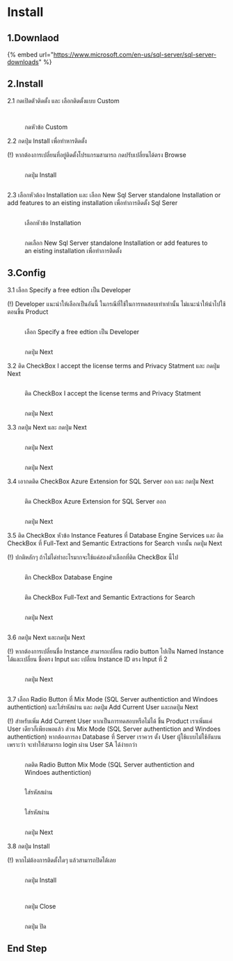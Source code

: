 # Install

## 1.Downlaod

{% embed url="https://www.microsoft.com/en-us/sql-server/sql-server-downloads" %}

## 2.Install

2.1 กดเปิดตัวติดตั้ง และ เลือกติดตั้งแบบ Custom

<div>

<figure><img src="../../../../.gitbook/assets/Screenshot (6).png" alt=""><figcaption></figcaption></figure>

 

<figure><img src="../../../../.gitbook/assets/Screenshot (8).png" alt=""><figcaption><p>กดหัวข้อ Custom</p></figcaption></figure>

</div>

2.2 กดปุ่ม Install เพื่อทำหารติดตั้ง

(!) หากต้องการเปลี่ยนที่อยู่ติดตั้งโปรแกรมสามารถ กดปรับเปลี่ยนได้ตรง Browse

<div>

<figure><img src="../../../../.gitbook/assets/Screenshot (10).png" alt=""><figcaption><p>กดปุ่ม Install</p></figcaption></figure>

 

<figure><img src="../../../../.gitbook/assets/Screenshot (14).png" alt=""><figcaption></figcaption></figure>

</div>

2.3 เลือกหัวต้อง Installation และ เลือก New Sql Server standalone Installation or add features to an eisting installation เพื่อทำการติดตั้ง Sql Serer

<div>

<figure><img src="../../../../.gitbook/assets/Screenshot (20).png" alt=""><figcaption><p>เลือกหัวข้อ Installation</p></figcaption></figure>

 

<figure><img src="../../../../.gitbook/assets/Screenshot (21).png" alt=""><figcaption><p> กดเลือก New Sql Server standalone Installation or add features to an eisting installation เพื่อทำการติดตั้ง</p></figcaption></figure>

</div>

## 3.Config

3.1 เลือก Specify a free edtion เป็น Developer

(!) Developer แนะนำให้เลือกเป็นอันนี้ ในกรณีที่ใช้ในการทดสอบเท่าเท่านั้น ไม่แนะนำให้นำไปใช้ตอนขึ้น Product

<div>

<figure><img src="../../../../.gitbook/assets/Screenshot (23).png" alt=""><figcaption><p>เลือก Specify a free edtion เป็น Developer</p></figcaption></figure>

 

<figure><img src="../../../../.gitbook/assets/Screenshot (24).png" alt=""><figcaption><p>กดปุ่ม Next</p></figcaption></figure>

</div>

3.2 ติด CheckBox I accept the license terms and Privacy Statment และ กดปุ่ม Next

<div>

<figure><img src="../../../../.gitbook/assets/Screenshot (25).png" alt=""><figcaption><p>ติด CheckBox I accept the license terms and Privacy Statment</p></figcaption></figure>

 

<figure><img src="../../../../.gitbook/assets/Screenshot (26).png" alt=""><figcaption><p>กดปุ่ม Next</p></figcaption></figure>

</div>

3.3 กดปุ่ม Next และ กดปุ่ม Next

<div>

<figure><img src="../../../../.gitbook/assets/Screenshot (28).png" alt=""><figcaption><p>กดปุ่ม Next</p></figcaption></figure>

 

<figure><img src="../../../../.gitbook/assets/Screenshot (30).png" alt=""><figcaption><p>กดปุ่ม Next</p></figcaption></figure>

</div>

3.4 เอากดติด CheckBox Azure Extension for SQL Server ออก และ กดปุ่ม Next

<div>

<figure><img src="../../../../.gitbook/assets/Screenshot (31).png" alt=""><figcaption><p>ติด CheckBox Azure Extension for SQL Server ออก</p></figcaption></figure>

 

<figure><img src="../../../../.gitbook/assets/Screenshot (32).png" alt=""><figcaption><p>กดปุ่ม Next</p></figcaption></figure>

</div>

3.5 ติด CheckBox หัวข้อ Instance Features ที่ Database Engine Services และ ติด CheckBox ที่ Full-Text and Semantic Extractions for Search จากนั้น กดปุ่ม Next

(!) ปกติหลักๆ ถ้าไม่ได่ทำอะไรมากจะใช้แค่สองตัวเลือกที่ติด CheckBox นี้ไป

<div>

<figure><img src="../../../../.gitbook/assets/Screenshot (37).png" alt=""><figcaption><p>ติก CheckBox Database Engine</p></figcaption></figure>

 

<figure><img src="../../../../.gitbook/assets/Screenshot (38).png" alt=""><figcaption><p>ติด CheckBox Full-Text and Semantic Extractions for Search</p></figcaption></figure>

 

<figure><img src="../../../../.gitbook/assets/Screenshot (39).png" alt=""><figcaption><p>กดปุ่ม Next</p></figcaption></figure>

 

<figure><img src="../../../../.gitbook/assets/Screenshot (40).png" alt=""><figcaption></figcaption></figure>

</div>

3.6 กดปุ่ม Next และกดปุ่ม Next

(!) หากต้องการเปลี่ยนชื่อ Instance สามารถเปลี่ยน radio button ไปเป็น  Named Instance ได้และเปลี่ยน ชื่อตรง Input และ เปลี่ยน Instance ID ตรง Input ที่ 2&#x20;

<div>

<figure><img src="../../../../.gitbook/assets/Screenshot (44).png" alt=""><figcaption><p>กดปุ่ม Next</p></figcaption></figure>

 

<figure><img src="../../../../.gitbook/assets/Screenshot (47).png" alt=""><figcaption></figcaption></figure>

</div>

3.7 เลือก Radio Button ที่ Mix Mode (SQL Server authentiction and Windoes authentiction) และใส่รหัสผ่าน และ กดปุ่ม Add Current User และกดปุ่ม Next

(!) สำหรับเพิ่ม Add Current User หากเป็นการทดสอบหรือไม่ได้ ขึ้น Product เราเพิ่มแค่ User เดียวก็เพียงพอแล้ว ส่วน Mix Mode (SQL Server authentiction and Windoes authentiction) หากต้องการลง Database ที่  Server เราควร ตั้ง User ผู้ใช้แบบไม่ใช้อันบนเพราะว่า จะทำให้สามารถ login ผ่าน User SA ได้ง่ายกว่า

<div>

<figure><img src="../../../../.gitbook/assets/Screenshot (49).png" alt=""><figcaption><p>กดติด Radio Button Mix Mode (SQL Server authentiction and Windoes authentiction)</p></figcaption></figure>

 

<figure><img src="../../../../.gitbook/assets/Screenshot (50).png" alt=""><figcaption><p>ใส่รหัสสผ่าน</p></figcaption></figure>

 

<figure><img src="../../../../.gitbook/assets/Screenshot (51).png" alt=""><figcaption><p>ใส่รหัสผ่าน</p></figcaption></figure>

 

<figure><img src="../../../../.gitbook/assets/Screenshot (52).png" alt=""><figcaption><p>กดปุ่ม Next</p></figcaption></figure>

</div>

3.8 กดปุ่ม Install

(!) หากไม่ต้องการติดตั้งใดๆ แล้วสามารถปิดได้เลย

<div>

<figure><img src="../../../../.gitbook/assets/Screenshot (53).png" alt=""><figcaption><p>กดปุ่ม Install</p></figcaption></figure>

 

<figure><img src="../../../../.gitbook/assets/Screenshot (55).png" alt=""><figcaption></figcaption></figure>

 

<figure><img src="../../../../.gitbook/assets/Screenshot (57).png" alt=""><figcaption><p>กดปุ่ม Close</p></figcaption></figure>

 

<figure><img src="../../../../.gitbook/assets/Screenshot (60).png" alt=""><figcaption><p>กดปุ่ม ปิด </p></figcaption></figure>

</div>

## End Step
